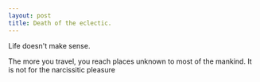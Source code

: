 ```yaml
---
layout: post
title: Death of the eclectic.
---
```


Life doesn't make sense.

The more you travel, you reach places unknown to most of the mankind. It is not for the narcissitic pleasure 